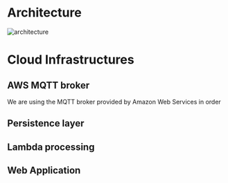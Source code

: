# Architecture

![architecture](https://github.com/g185/SmartMuseum/blob/master/assets/architecture1.png)

# Cloud Infrastructures

## AWS MQTT broker
We are using the MQTT broker provided by Amazon Web Services in order 
## Persistence layer

## Lambda processing

## Web Application

